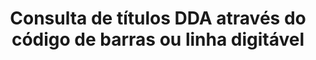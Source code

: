 ---
title: Consulta de títulos DDA através do código de barras ou linha digitável
api:
  file: readme-hml-corebank.json
  operationId: get_v1-payment-eletronic-payer-billing-title-identifier
hidden: false
---